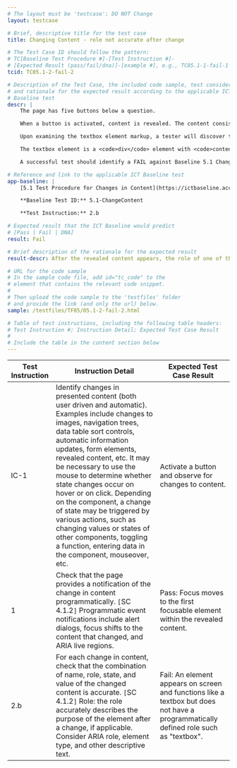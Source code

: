 ```yaml
---
# The layout must be 'testcase'; DO NOT Change
layout: testcase

# Brief, descriptive title for the test case
title: Changing Content - role not accurate after change

# The Test Case ID should follow the pattern:
# TC[Baseline Test Procedure #]-[Test Instruction #]-
# [Expected Result (pass/fail/dna)]-[example #], e.g., TC05.1-1-fail-1
tcid: TC05.1-2-fail-2

# Description of the Test Case, the included code sample, test considerations,
# and rationale for the expected result according to the applicable ICT
# Baseline test
descr: | 
    The page has five buttons below a question.

    When a button is activated, content is revealed. The content consists of a new question and what appears to be a textbox. When the content is revelead, focus is placed within the textbox.

    Upon examining the textbox element markup, a tester will discover that the element does not have an accurate role that describes the purpose of the element.

    The textbox element is a <code>div</code> element with <code>contenteditable</code> attribute and no <code>role</code> attribute. The element has an <code>aria-label</code> with a value of "Because" which is also not descriptive of the element's role.

    A successful test should identify a FAIL against Baseline 5.1 Changing Content.

# Reference and link to the applicable ICT Baseline test
app-baseline: | 
    [5.1 Test Procedure for Changes in Content](https://ictbaseline.access-board.gov/05Changing/#51-test-procedure-for-changes-in-content)

    **Baseline Test ID:** 5.1-ChangeContent

    **Test Instruction:** 2.b

# Expected result that the ICT Baseline would predict
# [Pass | Fail | DNA]
result: Fail

# Brief description of the rationale for the expected result
result-descr: After the revealed content appears, the role of one of the elements does not accurately describe the purpose of the element.

# URL for the code sample
# In the sample code file, add id="tc_code" to the
# element that contains the relevant code snippet.
#
# Then upload the code sample to the 'testfiles' folder
# and provide the link (and only the url) below.
sample: /testfiles/TF05/05.1-2-fail-2.html

# Table of test instructions, including the following table headers:
# Test Instruction #; Instruction Detail; Expected Test Case Result
#
# Include the table in the content section below
---
```

| Test Instruction | Instruction Detail | Expected Test Case Result |
|------------------|--------------------|---------------------------|
| IC-1 | Identify changes in presented content (both user driven and automatic). Examples include changes to images, navigation trees, data table sort controls, automatic information updates, form elements, revealed content, etc. It may be necessary to use the mouse to determine whether state changes occur on hover or on click. Depending on the component, a change of state may be triggered by various actions, such as changing values or states of other components, toggling a function, entering data in the component, mouseover, etc. | Activate a button and observe for changes to content. |
| 1 | Check that the page provides a notification of the change in content programmatically. `[`SC 4.1.2`]` Programmatic event notifications include alert dialogs, focus shifts to the content that changed, and ARIA live regions. | Pass: Focus moves to the first focusable element within the revealed content. |
| 2.b | For each change in content, check that the combination of name, role, state, and value of the changed content is accurate. `[`SC 4.1.2`]` Role: the role accurately describes the purpose of the element after a change, if applicable. Consider ARIA role, element type, and other descriptive text. | Fail: An element appears on screen and functions like a textbox but does not have a programmatically defined role such as "textbox". |
